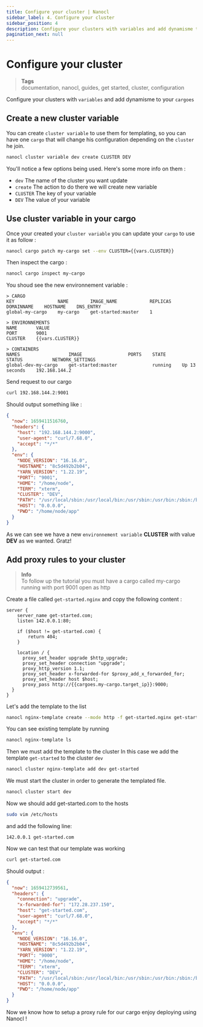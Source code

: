 ```yaml
---
title: Configure your cluster | Nanocl
sidebar_label: 4. Configure your cluster
sidebar_position: 4
description: Configure your clusters with variables and add dynamisme to your cargoes
pagination_next: null
---
```


# Configure your cluster

> **Tags** <br />
> documentation, nanocl, guides, get started, cluster, configuration

Configure your clusters with `variables` and add dynamisme to your `cargoes`

## Create a new cluster variable

You can create `cluster variable` to use them for templating, so you can have one `cargo` that will change his configuration depending on the `cluster` he join.

```sh
nanocl cluster variable dev create CLUSTER DEV
```

You'll notice a few options being used. Here's some more info on them :

- `dev` The name of the cluster you want update
- `create` The action to do there we will create new variable
- `CLUSTER` The key of your variable
- `DEV` The value of your variable


## Use cluster variable in your cargo

Once your created your `cluster variable` you can update your `cargo` to use it as follow :

```sh
nanocl cargo patch my-cargo set --env CLUSTER={{vars.CLUSTER}}
```

Then inspect the cargo :

```sh
nanocl cargo inspect my-cargo
```

You shoud see the new environnement variable : 

```console
> CARGO
KEY                NAME        IMAGE_NAME            REPLICAS    DOMAINNAME    HOSTNAME    DNS_ENTRY
global-my-cargo    my-cargo    get-started:master    1

> ENVIRONNEMENTS
NAME       VALUE
PORT       9001
CLUSTER    {{vars.CLUSTER}}

> CONTAINERS
NAMES                  IMAGE                 PORTS    STATE      STATUS           NETWORK_SETTINGS
global-dev-my-cargo    get-started:master             running    Up 13 seconds    192.168.144.2
```

Send request to our cargo

```sh
curl 192.168.144.2:9001
```

Should output something like :

```json
{
  "now": 1659411516760,
  "headers": {
    "host": "192.168.144.2:9000",
    "user-agent": "curl/7.68.0",
    "accept": "*/*"
  },
  "env": {
    "NODE_VERSION": "16.16.0",
    "HOSTNAME": "8c5d492b2b04",
    "YARN_VERSION": "1.22.19",
    "PORT": "9001",
    "HOME": "/home/node",
    "TERM": "xterm",
    "CLUSTER": "DEV",
    "PATH": "/usr/local/sbin:/usr/local/bin:/usr/sbin:/usr/bin:/sbin:/bin",
    "HOST": "0.0.0.0",
    "PWD": "/home/node/app"
  }
}
```

As we can see we have a new `environnement variable` **CLUSTER** with value **DEV** as we wanted.
Gratz!

## Add proxy rules to your cluster

> **Info** <br />
> To follow up the tutorial you must have a cargo called my-cargo running with port 9001 open as http

Create a file called `get-started.nginx` and copy the following content :

```nginx
server {
    server_name get-started.com;
    listen 142.0.0.1:80;

    if ($host != get-started.com) {
        return 404;
    }

    location / {
      proxy_set_header upgrade $http_upgrade;
      proxy_set_header connection "upgrade";
      proxy_http_version 1.1;
      proxy_set_header x-forwarded-for $proxy_add_x_forwarded_for;
      proxy_set_header host $host;
      proxy_pass http://{{cargoes.my-cargo.target_ip}}:9000;
  }
}
```

Let's add the template to the list

```sh
nanocl nginx-template create --mode http -f get-started.nginx get-started
```

You can see existing template by running

```sh
nanocl nginx-template ls
```

Then we must add the template to the cluster
In this case we add the template `get-started` to the cluster `dev`

```sh
nanocl cluster nginx-template add dev get-started
```

We must start the cluster in order to generate the templated file.

```sh
nanocl cluster start dev
```

Now we should add get-started.com to the hosts
```sh
sudo vim /etc/hosts
```

and add the following line:
```console
142.0.0.1 get-started.com
```

Now we can test that our template was working

```sh
curl get-started.com
```

Should output :

```json
{
  "now": 1659412739561,
  "headers": {
    "connection": "upgrade",
    "x-forwarded-for": "172.28.237.150",
    "host": "get-started.com",
    "user-agent": "curl/7.68.0",
    "accept": "*/*"
  },
  "env": {
    "NODE_VERSION": "16.16.0",
    "HOSTNAME": "8c5d492b2b04",
    "YARN_VERSION": "1.22.19",
    "PORT": "9000",
    "HOME": "/home/node",
    "TERM": "xterm",
    "CLUSTER": "DEV",
    "PATH": "/usr/local/sbin:/usr/local/bin:/usr/sbin:/usr/bin:/sbin:/bin",
    "HOST": "0.0.0.0",
    "PWD": "/home/node/app"
  }
}
```

Now we know how to setup a proxy rule for our cargo enjoy deploying using Nanocl !

